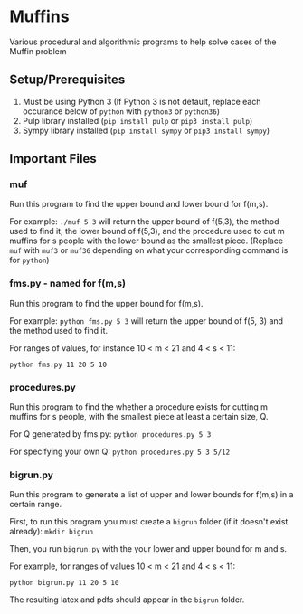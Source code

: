 # Muffins
Various procedural and algorithmic programs to help solve cases of the Muffin problem

## Setup/Prerequisites
1. Must be using Python 3 (If Python 3 is not default, replace each occurance below of `python` with `python3` or `python36`)
2. Pulp library installed (`pip install pulp` or `pip3 install pulp`)
3. Sympy library installed (`pip install sympy` or `pip3 install sympy`)


## Important Files

### muf
Run this program to find the upper bound and lower bound for f(m,s).

For example: `./muf 5 3` will return the upper bound of f(5,3), the method used to find it, the lower bound of f(5,3), and the procedure used to cut m muffins for s people with the lower bound as the smallest piece.
(Replace `muf` with `muf3` or `muf36` depending on what your corresponding command is for `python`)

### fms.py - named for f(m,s)
Run this program to find the upper bound for f(m,s).

For example: `python fms.py 5 3` will return the upper bound of f(5, 3) and the method used to find it.

For ranges of values, for instance 10 < m < 21 and 4 < s < 11:

`python fms.py 11 20 5 10`

### procedures.py
Run this program to find the whether a procedure exists for cutting m muffins for s people, with the smallest piece at least a certain size, Q.

For Q generated by fms.py: `python procedures.py 5 3`

For specifying your own Q: `python procedures.py 5 3 5/12`


### bigrun.py
Run this program to generate a list of upper and lower bounds for f(m,s) in a certain range.

First, to run this program you must create a `bigrun` folder (if it doesn't exist already): `mkdir bigrun`

Then, you run `bigrun.py` with the your lower and upper bound for m and s.

For example, for ranges of values 10 < m < 21 and 4 < s < 11:

`python bigrun.py 11 20 5 10`

The resulting latex and pdfs should appear in the `bigrun` folder.
